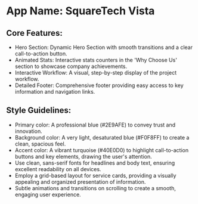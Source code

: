 # **App Name**: SquareTech Vista

## Core Features:

- Hero Section: Dynamic Hero Section with smooth transitions and a clear call-to-action button.
- Animated Stats: Interactive stats counters in the 'Why Choose Us' section to showcase company achievements.
- Interactive Workflow: A visual, step-by-step display of the project workflow.
- Detailed Footer: Comprehensive footer providing easy access to key information and navigation links.

## Style Guidelines:

- Primary color: A professional blue (#2E9AFE) to convey trust and innovation.
- Background color: A very light, desaturated blue (#F0F8FF) to create a clean, spacious feel.
- Accent color: A vibrant turquoise (#40E0D0) to highlight call-to-action buttons and key elements, drawing the user's attention.
- Use clean, sans-serif fonts for headlines and body text, ensuring excellent readability on all devices.
- Employ a grid-based layout for service cards, providing a visually appealing and organized presentation of information.
- Subtle animations and transitions on scrolling to create a smooth, engaging user experience.